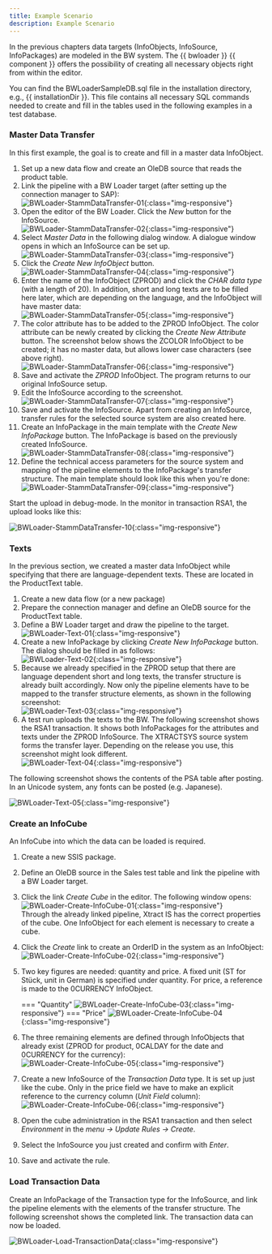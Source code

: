 ```yaml
---
title: Example Scenario
description: Example Scenario
---
```


In the previous chapters data targets (InfoObjects, InfoSource, InfoPackages) are modeled in the BW system. 
The {{ bwloader }} {{ component }} offers the possibility of creating all necessary objects right from within the editor.

You can find the BWLoaderSampleDB.sql file in the installation directory, e.g., {{ installationDir }}. 
This file contains all necessary SQL commands needed to create and fill in the tables used in the following examples in a test database.

### Master Data Transfer

In this first example, the goal is to create and fill in a master data InfoObject. 

1. Set up a new data flow and create an OleDB source that reads the product table. 
2. Link the pipeline with a BW Loader target (after setting up the connection manager to SAP):<br>
![BWLoader-StammDataTransfer-01](../../assets/images/documentation/components/bwloader/examples/BWLoader-StammDataTransfer-01.png){:class="img-responsive"}
3. Open the editor of the BW Loader. Click the *New* button for the InfoSource.<br>
![BWLoader-StammDataTransfer-02](../../assets/images/documentation/components/bwloader/examples/BWLoader-StammDataTransfer-02.png){:class="img-responsive"}
4. Select *Master Data* in the following dialog window. A dialogue window opens in which an InfoSource can be set up.<br>
![BWLoader-StammDataTransfer-03](../../assets/images/documentation/components/bwloader/examples/BWLoader-StammDataTransfer-03.png){:class="img-responsive"}
5. Click the *Create New InfoObject* button.<br>
![BWLoader-StammDataTransfer-04](../../assets/images/documentation/components/bwloader/examples/BWLoader-StammDataTransfer-04.png){:class="img-responsive"}
6. Enter the name of the InfoObject (ZPROD) and click the *CHAR data type* (with a length of 20). 
In addition, short and long texts are to be filled here later, which are depending on the language, and the InfoObject will have master data:<br>
![BWLoader-StammDataTransfer-05](../../assets/images/documentation/components/bwloader/examples/BWLoader-StammDataTransfer-05.png){:class="img-responsive"}
7. The color attribute has to be added to the ZPROD InfoObject. The color attribute can be newly created by clicking the *Create New Attribute* button. 
The screenshot below shows the ZCOLOR InfoObject to be created; it has no master data, but allows lower case characters (see above right).<br>
![BWLoader-StammDataTransfer-06](../../assets/images/documentation/components/bwloader/examples/BWLoader-StammDataTransfer-06.png){:class="img-responsive"}
8. Save and activate the *ZPROD* InfoObject. The program returns to our original InfoSource setup. 
9. Edit the InfoSource according to the screenshot. <br>
![BWLoader-StammDataTransfer-07](../../assets/images/documentation/components/bwloader/examples/BWLoader-StammDataTransfer-07.png){:class="img-responsive"}
10. Save and activate the InfoSource. Apart from creating an InfoSource, transfer rules for the selected source system are also created here.
11. Create an InfoPackage in the main template with the *Create New InfoPackage* button. The InfoPackage is based on the previously created InfoSource.<br>
![BWLoader-StammDataTransfer-08](../../assets/images/documentation/components/bwloader/examples/BWLoader-StammDataTransfer-08.png){:class="img-responsive"}
12. Define the technical access parameters for the source system and mapping of the pipeline elements to the InfoPackage's transfer structure. 
The main template should look like this when you're done:<br>
![BWLoader-StammDataTransfer-09](../../assets/images/documentation/components/bwloader/examples/BWLoader-StammDataTransfer-09.png){:class="img-responsive"}

Start the upload in debug-mode. In the monitor in transaction RSA1, the upload looks like this:

![BWLoader-StammDataTransfer-10](../../assets/images/documentation/components/bwloader/examples/BWLoader-StammDataTransfer-10.png){:class="img-responsive"}

### Texts

In the previous section, we created a master data InfoObject while specifying that there are language-dependent texts. 
These are located in the ProductText table.

1. Create a new data flow (or a new package)
2. Prepare the connection manager and define an OleDB source for the ProductText table. 
3. Define a BW Loader target and draw the pipeline to the target.<br>
![BWLoader-Text-01](../../assets/images/documentation/components/bwloader/examples/BWLoader-Text-01.png){:class="img-responsive"}
4. Create a new InfoPackage by clicking *Create New InfoPackage* button. The dialog should be filled in as follows:<br>
![BWLoader-Text-02](../../assets/images/documentation/components/bwloader/examples/BWLoader-Text-02.png){:class="img-responsive"}
5. Because we already specified in the ZPROD setup that there are language dependent short and long texts, the transfer structure is already built accordingly. 
Now only the pipeline elements have to be mapped to the transfer structure elements, as shown in the following screenshot:<br>
![BWLoader-Text-03](../../assets/images/documentation/components/bwloader/examples/BWLoader-Text-03.png){:class="img-responsive"}
6. A test run uploads the texts to the BW. The following screenshot shows the RSA1 transaction.
It shows both InfoPackages for the attributes and texts under the ZPROD InfoSource. 
The XTRACTSYS source system forms the transfer layer. Depending on the release you use, this screenshot might look different.<br>
![BWLoader-Text-04](../../assets/images/documentation/components/bwloader/examples/BWLoader-Text-04.png){:class="img-responsive"}


The following screenshot shows the contents of the PSA table after posting. In an Unicode system, any fonts can be posted (e.g. Japanese).

![BWLoader-Text-05](../../assets/images/documentation/components/bwloader/examples/BWLoader-Text-05.png){:class="img-responsive"}

### Create an InfoCube

An InfoCube into which the data can be loaded is required.

1. Create a new SSIS package.
2. Define an OleDB source in the Sales test table and link the pipeline with a BW Loader target.
3. Click the link *Create Cube* in the editor. The following window opens:<br>
![BWLoader-Create-InfoCube-01](../../assets/images/documentation/components/bwloader/examples/BWLoader-Create-InfoCube-01.png){:class="img-responsive"}<br>
Through the already linked pipeline, Xtract IS has the correct properties of the cube. One InfoObject for each element is necessary to create a cube.
4. Click the *Create* link to create an OrderID in the system as an InfoObject:<br>
![BWLoader-Create-InfoCube-02](../../assets/images/documentation/components/bwloader/examples/BWLoader-Create-InfoCube-02.png){:class="img-responsive"}
5. Two key figures are needed: quantity and price. A fixed unit (ST for Stück, unit in German) is specified under quantity.
For price, a reference is made to the 0CURRENCY InfoObject.

	=== "Quantity"
		![BWLoader-Create-InfoCube-03](../../assets/images/documentation/components/bwloader/examples/BWLoader-Create-InfoCube-03.png){:class="img-responsive"}
	=== "Price"
		![BWLoader-Create-InfoCube-04](../../assets/images/documentation/components/bwloader/examples/BWLoader-Create-InfoCube-04.png){:class="img-responsive"}
		
6. The three remaining elements are defined through InfoObjects that already exist (ZPROD for product, 0CALDAY for the date and 0CURRENCY for the currency):<br>
![BWLoader-Create-InfoCube-05](../../assets/images/documentation/components/bwloader/examples/BWLoader-Create-InfoCube-05.png){:class="img-responsive"}
7. Create a new InfoSource of the *Transaction Data* type. It is set up just like the cube. 
Only in the price field we have to make an explicit reference to the currency column (*Unit Field* column):<br>
![BWLoader-Create-InfoCube-06](../../assets/images/documentation/components/bwloader/examples/BWLoader-Create-InfoCube-06.png){:class="img-responsive"}
8. Open the cube administration in the RSA1 transaction and then select *Environment* in the *menu -> Update Rules -> Create*.
9. Select the InfoSource you just created and confirm with *Enter*. 
10. Save and activate the rule.

### Load Transaction Data

Create an InfoPackage of the Transaction type for the InfoSource, and link the pipeline elements with the elements of the transfer structure. 
The following screenshot shows the completed link. The transaction data can now be loaded.

![BWLoader-Load-TransactionData](../../assets/images/documentation/components/bwloader/examples/BWLoader-Load-TransactionData.png){:class="img-responsive"}